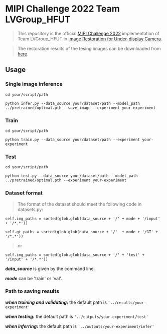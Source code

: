 # MIPI Challenge 2022 Team LVGroup_HFUT

> This repository is the official [MIPI Challenge 2022](http://mipi-challenge.org/#) implementation of Team LVGroup_HFUT in [Image Restoration for Under-display Camera](https://codalab.lisn.upsaclay.fr/competitions/4874).

> The restoration results of the tesing images can be downloaded from [here](https://pan.baidu.com/s/10Te4V1q4wRXi3x_MzvIHpA?pwd=0ino).

## Usage

### Single image inference

`cd your/script/path`

`python infer.py --data_source your/dataset/path --model_path ../pretrained/optimal.pth --save_image --experiment your-experiment`

### Train

`cd your/script/path`

`python train.py --data_source your/dataset/path --experiment your-experiment`

### Test
`cd your/script/path`

`python test.py --data_source your/dataset/path --model_path ../pretrained/optimal.pth --experiment your-experiment`

### Dataset format

> The format of the dataset should meet the following code in datasets.py:

`self.img_paths = sorted(glob.glob(data_source + '/' + mode + '/input' + '/*.*'))`

`self.gt_paths = sorted(glob.glob(data_source + '/'  + mode + '/GT' + '/*.*'))`

> or

`self.img_paths = sorted(glob.glob(data_source + '/' + 'test' + '/input' + '/*.*'))`

***data_source*** is given by the command line.

***mode*** can be 'train' or 'val'.

### Path to saving results

***when training and validating:***  the default path is `'../results/your-experiment'`

***when testing:***  the default path is `'../outputs/your-experiment/test'`

***when inferring:***  the default path is `'../outputs/your-experiment/infer'`
